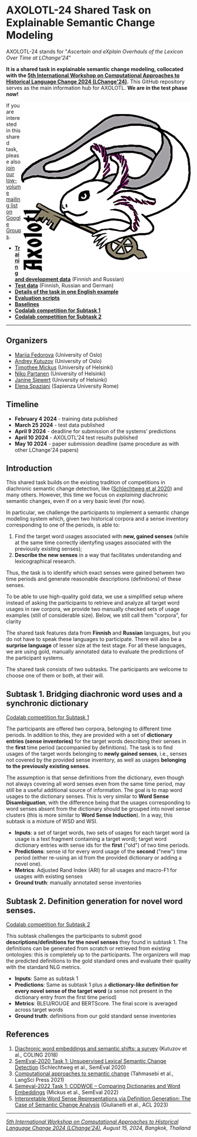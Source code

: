 # AXOLOTL-24 Shared Task on Explainable Semantic Change Modeling

AXOLOTL-24 stands for "_Ascertain and eXplain Overhauls of the Lexicon Over Time at LChange'24_"

**It is a shared task in explainable semantic change modeling, collocated with the 
[5th International Workshop on Computational Approaches to Historical Language Change 2024 (LChange'24)](https://www.changeiskey.org/event/2024-acl-lchange/).**
This GitHub repository serves as the main information hub for AXOLOTL. 
**We are in the test phase now!**

<img align="right" src="axolotl24.png" alt="Axolotl24" title="Axolotl24">

If you are interested in this shared task, please also [join our low-volume mailing list on Google Groups](https://groups.google.com/g/axolotl-24/about).

- **[Training and development data](https://github.com/ltgoslo/axolotl24_shared_task/tree/main/data)** (Finnish and Russian)
- **[Test data](https://github.com/ltgoslo/axolotl24_shared_task/tree/main/data/test)** (Finnish, Russian and German)
- **[Details of the task in one English example](https://github.com/ltgoslo/axolotl24_shared_task/tree/main/example.md)**
- **[Evaluation scripts](https://github.com/ltgoslo/axolotl24_shared_task/tree/main/code/evaluation)**
- **[Baselines](https://github.com/ltgoslo/axolotl24_shared_task/tree/main/code/baselines)**
- **[Codalab competition for Subtask 1](https://codalab.lisn.upsaclay.fr/competitions/18009)**
- **[Codalab competition for Subtask 2](https://codalab.lisn.upsaclay.fr/competitions/18008)**

---

## Organizers
- [Mariia Fedorova](https://www.mn.uio.no/ifi/english/people/aca/mariiaf/) (University of Oslo)
- [Andrey Kutuzov](https://www.mn.uio.no/ifi/english/people/aca/andreku/) (University of Oslo)
- [Timothee Mickus](https://timotheemickus.github.io/) (University of Helsinki)
- [Niko Partanen](https://researchportal.helsinki.fi/en/persons/niko-partanen) (University of Helsinki)
- [Janine Siewert](https://researchportal.helsinki.fi/en/persons/janine-siewert) (University of Helsinki)
- [Elena Spaziani](https://phd.uniroma1.it/web/ELENA-SPAZIANI_nP1755394_EN.aspx) (Sapienza University Rome)

## Timeline
- **February 4 2024** - training data published
- **March 25 2024** - test data published
- **April 9 2024** - deadline for submission of the systems’ predictions
- **April 10 2024** - AXOLOTL'24 test results published
- **May 10 2024** - paper submission deadline (same procedure as with other LChange'24 papers)

## Introduction
This shared task builds on the existing tradition of competitions in diachronic semantic change detection, like ([Schlechtweg et al 2020](https://aclanthology.org/2020.semeval-1.1/)) and many others. 
However, this time we focus on _explaining_ diachronic semantic changes, even if on a very basic level (for now).

In particular, we challenge the participants to implement a semantic change modeling system which, given two historical corpora and a sense inventory corresponding to one of the periods, is able to:
1. Find the target word usages associated with **new, gained senses** (while at the same time correctly identyfing usages associated with the previously existing senses);
2. **Describe the new senses** in a way that facilitates understanding and lexicographical research.

Thus, the task is to  identify which exact senses were gained between two time periods and generate reasonable descriptions (definitions) of these senses.

To be able to use high-quality gold data, we use a simplified setup where instead of asking the participants to retrieve and analyze all target word usages in raw corpora, we provide two manually checked sets of usage examples (still of considerable size). Below, we still call them "corpora", for clarity

The shared task features data from **Finnish** and **Russian** languages, but you do not have to speak these languages to participate. 
There will also  be a **surprise language** of lesser size at the test stage. For all these languages, we are using gold, manually annotated data to evaluate the predictions of the participant systems.

The shared task consists of two subtasks. The participants are welcome to choose one of them or both, at their will.

## Subtask 1. Bridging diachronic word uses and a synchronic dictionary

[Codalab competition for Subtask 1](https://codalab.lisn.upsaclay.fr/competitions/18009)

The participants are offered two corpora, belonging to different time periods. In addition to this, they are provided with a set of **dictionary entries (sense inventories)** for the target words describing their senses in the **first** time period (accompanied by definitions). The task is to find usages of the target words belonging to **newly gained senses**, i.e., senses not covered by the provided sense inventory, as well as usages **belonging to the previously existing senses**.

The assumption is that sense definitions from the dictionary, even though not always covering all word senses even from the same time period, may still be a useful additional source of information. The goal is to map word usages to the dictionary senses. This is very similar to **Word Sense Disambiguation**, with the difference being that the usages corresponding to word senses absent from the dictionary should be grouped into novel sense clusters (this is more similar to **Word Sense Induction**). In a way, this subtask is a mixture of WSD and WSI.


* **Inputs**: a set of target words, two sets of usages for each target word (a usage is a  text fragment containing a target word); target word dictionary entries with sense ids for the **first** ("old") of two time periods.
* **Predictions**: sense id for every word usage of the **second** ("new") time period (either re-using an id from the provided dictionary or adding a novel one). 
* **Metrics**: Adjusted Rand Index (ARI) for all usages and macro-F1 for usages with existing senses
* **Ground truth**: manually annotated sense inventories


## Subtask 2. Definition generation for novel word senses.

[Codalab competition for Subtask 2](https://codalab.lisn.upsaclay.fr/competitions/18008)

This subtask challenges the participants to submit good **descriptions/definitions for the novel senses** they found in subtask 1. The definitions can be generated from scratch or retrieved from existing ontologies: this is completely up to the participants. The organizers will map the predicted definitions to the gold standard ones and evaluate their quality with the standard NLG metrics.

* **Inputs**: Same as subtask 1
* **Predictions**: Same as subtask 1 plus a **dictionary-like definition for every novel sense of the target word** (a sense not present in the dictionary entry from the first time period)
* **Metrics**: BLEU/ROUGE and BERTScore. The final score is averaged across target words
* **Ground truth**: definitions from our gold standard sense inventories

## References
1. [Diachronic word embeddings and semantic shifts: a survey](https://aclanthology.org/C18-1117/) (Kutuzov et al., COLING 2018)
2. [SemEval-2020 Task 1: Unsupervised Lexical Semantic Change Detection](https://aclanthology.org/2020.semeval-1.1/) (Schlechtweg et al., SemEval 2020)
3. [Computational approaches to semantic change](https://zenodo.org/records/5040241) (Tahmasebi et al., LangSci Press 2021)
4. [Semeval-2022 Task 1: CODWOE – Comparing Dictionaries and Word Embeddings](https://aclanthology.org/2022.semeval-1.1/) (Mickus et al., SemEval 2022)
5. [Interpretable Word Sense Representations via Definition Generation: The Case of Semantic Change Analysis](https://aclanthology.org/2023.acl-long.176/) (Giulianelli et al., ACL 2023)

---

_[5th International Workshop on Computational Approaches to Historical Language Change 2024 (LChange'24)](https://www.changeiskey.org/event/2024-acl-lchange/), August 15, 2024, Bangkok, Thailand_

